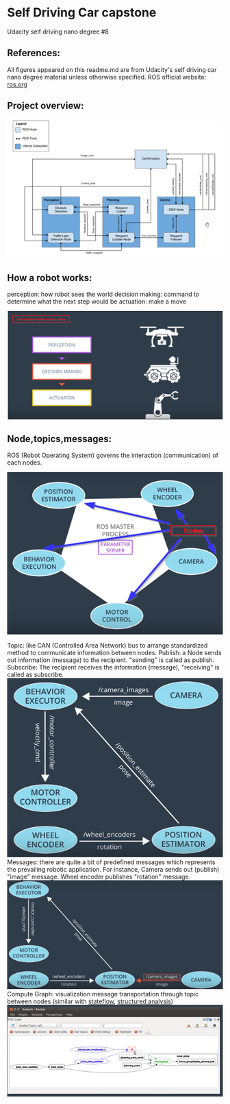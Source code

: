 # Self Driving Car capstone
Udacity self driving nano degree #8

## References:
All figures appeared on this readme.md are from Udacity's self driving car nano degree material unless otherwise specified. 
ROS official website: [ros.org](https://www.ros.org/)

## Project overview:

![project_overview](/selfdriving_final_figure/project_overview.png)

## How a robot works: 
perception: how robot sees the world
decision making: command to determine what the next step would be
actuation: make a move 

![ROS_overview](/selfdriving_final_figure/ros.png)

## Node,topics,messages:
ROS (Robot Operating System) governs the interaction (communication) of each nodes. 

![ROS_Nodes](/selfdriving_final_figure/nodes.png)

Topic: like CAN (Controlled Area Network) bus to arrange standardized method to communicate information between nodes. 
Publish: a Node sends out information (message) to the recipient. "sending" is called as publish. 
Subscribe: The recipient receives the information (message), "receiving" is called as subscribe. 
![ROS_pub_sub](/selfdriving_final_figure/pub_sub_architecture.png)
Messages: there are quite a bit of predefined messages which represents the prevailing robotic application. For instance, Camera sends out (publish) "image" message. Wheel encoder publishes "rotation" message. 
![ROS_message](/selfdriving_final_figure/ROS_message.png)
Compute Graph: visualization message transportation through topic between nodes (similar with [stateflow](https://www.mathworks.com/products/stateflow.html), [structured analysis](https://en.wikipedia.org/wiki/Structured_analysis))
![compute_graph](/selfdriving_final_figure/compute_graph.png)
